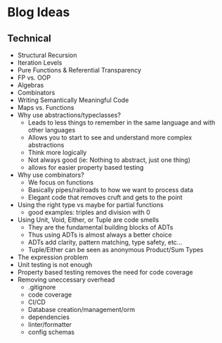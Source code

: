 # Blog Ideas

## Technical
- Structural Recursion
- Iteration Levels
- Pure Functions & Referential Transparency
- FP vs. OOP
- Algebras
- Combinators
- Writing Semantically Meaningful Code
- Maps vs. Functions
- Why use abstractions/typeclasses?
    - Leads to less things to remember in the same language and with other languages
    - Allows you to start to see and understand more complex abstractions
    - Think more logically
    - Not always good (ie: Nothing to abstract, just one thing)
    - allows for easier property based testing
- Why use combinators?
    - We focus on functions
    - Basically pipes/railroads to how we want to process data
    - Elegant code that removes cruft and gets to the point
- Using the right type vs maybe for partial functions
    - good examples: triples and division with 0
- Using Unit, Void, Either, or Tuple are code smells
    - They are the fundamental building blocks of ADTs
    - Thus using ADTs is almost always a better choice
    - ADTs add clarity, pattern matching, type safety, etc...
    - Tuple/Either can be seen as anonymous Product/Sum Types
- The expression problem
- Unit testing is not enough
- Property based testing removes the need for code coverage
- Removing uneccessary overhead
    - .gitignore
    - code coverage
    - CI/CD
    - Database creation/management/orm
    - dependencies
    - linter/formatter
    - config schemas
